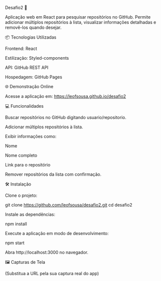 Desafio2 🚀






Aplicação web em React para pesquisar repositórios no GitHub. Permite adicionar múltiplos repositórios à lista, visualizar informações detalhadas e removê-los quando desejar.

📦 Tecnologias Utilizadas

Frontend: React

Estilização: Styled-components

API: GitHub REST API

Hospedagem: GitHub Pages

🌐 Demonstração Online

Acesse a aplicação em:
https://leofsousa.github.io/desafio2

💻 Funcionalidades

Buscar repositórios no GitHub digitando usuario/repositorio.

Adicionar múltiplos repositórios à lista.

Exibir informações como:

Nome

Nome completo

Link para o repositório

Remover repositórios da lista com confirmação.

🛠️ Instalação

Clone o projeto:

git clone https://github.com/leofsousa/desafio2.git
cd desafio2


Instale as dependências:

npm install


Execute a aplicação em modo de desenvolvimento:

npm start


Abra http://localhost:3000
 no navegador.

🖼️ Capturas de Tela

(Substitua a URL pela sua captura real do app)
